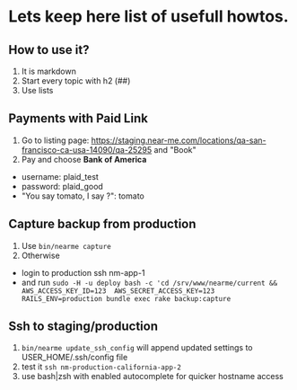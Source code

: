 # Lets keep here list of usefull howtos.

## How to use it?
1. It is markdown
2. Start every topic with h2 (##)
3. Use lists


## Payments with **Paid Link**

1. Go to listing page: https://staging.near-me.com/locations/qa-san-francisco-ca-usa-14090/qa-25295 and "Book"
2. Pay and choose **Bank of America**
  * username:  plaid_test
  * password:  plaid_good
  * "You say tomato, I say ?": tomato


## Capture backup from production

1. Use `bin/nearme capture`
2. Otherwise
  * login to production ssh nm-app-1
  * and run `sudo -H -u deploy bash -c 'cd /srv/www/nearme/current && AWS_ACCESS_KEY_ID=123  AWS_SECRET_ACCESS_KEY=123  RAILS_ENV=production bundle exec rake backup:capture`


## Ssh to staging/production

1. `bin/nearme update_ssh_config` will append updated settings to USER_HOME/.ssh/config file
2. test it `ssh nm-production-california-app-2`
3. use bash|zsh with enabled autocomplete for quicker hostname access
